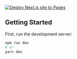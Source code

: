 [![Deploy Next.js site to Pages](https://github.com/sosoYim/for_you/actions/workflows/nextjs.yml/badge.svg)](https://github.com/sosoYim/for_you/actions/workflows/nextjs.yml)

## Getting Started

First, run the development server:

```bash
npm run dev
# or
yarn dev
```
